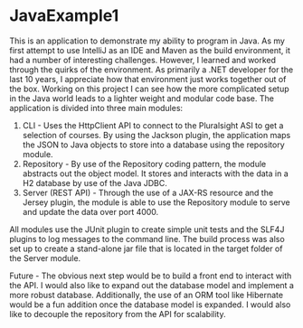 # JavaExample1
This is an application to demonstrate my ability to program in Java. As my first attempt to use IntelliJ as an IDE and Maven as the build environment, it had a number of interesting challenges.  However, I learned and worked through the quirks of the environment. As primarily a .NET developer for the last 10 years, I appreciate how that environment just works together out of the box.  Working on this project I can see how the more complicated setup in the Java world leads to a lighter weight and modular code base.
The application is divided into three main modules:
1. CLI - Uses the HttpClient API to connect to the Pluralsight ASI to get a selection of courses.  By using the Jackson plugin, the application maps the JSON to Java objects to store into a database using the repository module.
2. Repository - By use of the Repository coding pattern, the module abstracts out the object model. It stores and interacts with the data in a H2 database by use of the Java JDBC.
3. Server (REST API) - Through the use of a JAX-RS resource and the Jersey plugin, the module is able to use the Repository module to serve and update the data over port 4000.

All modules use the JUnit plugin to create simple unit tests and the SLF4J plugins to log messages to the command line.  The build process was also set up to create a stand-alone jar file that is located in the target folder of the Server module.

Future - The obvious next step would be to build a front end to interact with the API.  I would also like to expand out the database model and implement a more robust database.  Additionally, the use of an ORM tool like Hibernate would be a fun addition once the database model is expanded. I would also like to decouple the repository from the API for scalability.

